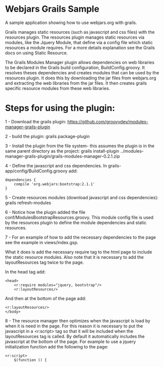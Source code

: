 Webjars Grails Sample
==============================

A sample application showing how to use webjars.org with grails.

Grails manages static resources (such as javascript and css files) with the resources plugin.  The resources plugin manages static resources via modules, like the Jquery Module, that define via a config file which static resources a module requires. For a more details explanation see the Grails docs on using Static Resource. 

The Grails Modules Manager plugin allows dependencies on web libraries to be declared in the Grails build configuration, BuildConfig.groovy.  It resolves theses dependencies and creates modules that can be used by the resources plugin.  It does this by downloading the jar files from webjars.org and extracting the web libraries from the jar files.  It then creates grails specific resource modules from these web libraries. 

Steps for using the plugin:
=============================================

1 - Download the grails plugin:
https://github.com/groovydev/modules-manager-grails-plugin


2 - build the plugin:
     grails package-plugin

3 - Install the plugin from the file system- this assumes the plugin is in the same parent directory as the project:
     grails install-plugin ../modules-manager-grails-plugin/grails-modules-manager-0.2.1.zip

4 - Define the javascript and css dependencies.  In grails-app/config/BuildConfig.groovy add:

	dependencies {
    	compile 'org.webjars:bootstrap:2.1.1'
	}

5 - Create resources modules (download javascript and css dependencies):
     grails refresh-modules

6 - Notice how the plugin added the file conf/ModulesBootstrapResources.groovy.  This module config file is used by the resources plugin to define the module dependencies and static resources.

7 - For an example of how to add the necessary dependencies to the page see the example in views/index.gsp.

What it does is add the necessary require tag to the html page to include the static resource modules.  Also note that it is necessary to add the layoutResources tag twice to the page. 

In the head tag add:

	<head>
	    <r:require modules="jquery, bootstrap"/>
	    <r:layoutResources/>

And then at the bottom of the page add:

	<r:layoutResources/>
	</body>


8 - The resource manager then optimizes when the javascript is load by when it is need in the page.  For this reason it is necessary to put the javascript in a <r:script> tag so that it will be included when the layoutResources tag is called.  By default it automatically includes the javascript at the bottom of the page.  For example to use a jquery initialization function add the following to the page:

 	<r:script>
        $(function () {

